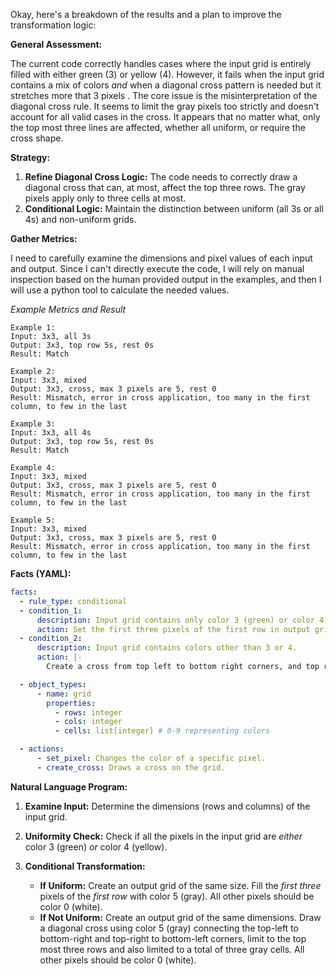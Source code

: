 Okay, here's a breakdown of the results and a plan to improve the transformation logic:

**General Assessment:**

The current code correctly handles cases where the input grid is entirely filled with either green (3) or yellow (4). However, it fails when the input grid contains a mix of colors *and* when a diagonal cross pattern is needed but it stretches more that 3 pixels . The core issue is the misinterpretation of the diagonal cross rule. It seems to limit the gray pixels too strictly and doesn't account for all valid cases in the cross. It appears that no matter what, only the top most three lines are affected, whether all uniform, or require the cross shape.

**Strategy:**

1.  **Refine Diagonal Cross Logic:** The code needs to correctly draw a diagonal cross that can, at most, affect the top three rows. The gray pixels apply only to three cells at most.
2.  **Conditional Logic:** Maintain the distinction between uniform (all 3s or all 4s) and non-uniform grids.

**Gather Metrics:**

I need to carefully examine the dimensions and pixel values of each input and output. Since I can't directly execute the code, I will rely on manual inspection based on the human provided output in the examples, and then I will use a python tool to calculate the needed values.

*Example Metrics and Result*


```
Example 1:
Input: 3x3, all 3s
Output: 3x3, top row 5s, rest 0s
Result: Match

Example 2:
Input: 3x3, mixed
Output: 3x3, cross, max 3 pixels are 5, rest 0
Result: Mismatch, error in cross application, too many in the first column, to few in the last

Example 3:
Input: 3x3, all 4s
Output: 3x3, top row 5s, rest 0s
Result: Match

Example 4:
Input: 3x3, mixed
Output: 3x3, cross, max 3 pixels are 5, rest 0
Result: Mismatch, error in cross application, too many in the first column, to few in the last

Example 5:
Input: 3x3, mixed
Output: 3x3, cross, max 3 pixels are 5, rest 0
Result: Mismatch, error in cross application, too many in the first column, to few in the last
```


**Facts (YAML):**


```yaml
facts:
  - rule_type: conditional
  - condition_1:
      description: Input grid contains only color 3 (green) or color 4 (yellow).
      action: Set the first three pixels of the first row in output grid to color 5 (gray), rest to 0 (white).
  - condition_2:
      description: Input grid contains colors other than 3 or 4.
      action: |-
        Create a cross from top left to bottom right corners, and top right corner to bottom left corner. The maximum number of gray(5) pixels to affect is 3. All other cells are assigned 0 (white).

  - object_types:
      - name: grid
        properties:
          - rows: integer
          - cols: integer
          - cells: list[integer] # 0-9 representing colors

  - actions:
      - set_pixel: Changes the color of a specific pixel.
      - create_cross: Draws a cross on the grid.

```


**Natural Language Program:**

1.  **Examine Input:** Determine the dimensions (rows and columns) of the input grid.

2.  **Uniformity Check:** Check if all the pixels in the input grid are *either* color 3 (green) *or* color 4 (yellow).

3.  **Conditional Transformation:**
    *   **If Uniform:** Create an output grid of the same size. Fill the *first three* pixels of the *first row* with color 5 (gray). All other pixels should be color 0 (white).
    *   **If Not Uniform:** Create an output grid of the same dimensions. Draw a diagonal cross using color 5 (gray) connecting the top-left to bottom-right and top-right to bottom-left corners, limit to the top most three rows and also limited to a total of three gray cells. All other pixels should be color 0 (white).
